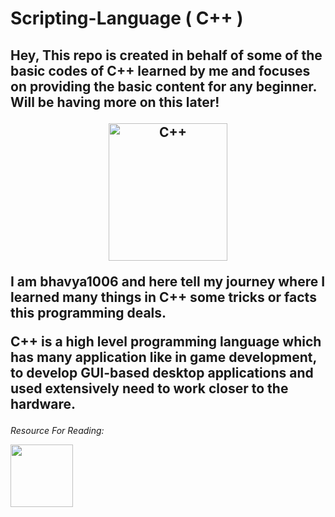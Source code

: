 # Scripting-Language ( C++ )

<h2>
Hey, This repo is created in behalf of some of the basic codes of C++ learned by me and focuses on providing the basic content for any beginner.
Will be having more on this later!

<p align='center'>
<a href="https://www.w3schools.com/cpp/" target="_blank" rel="noreferrer">
<img src='https://upload.wikimedia.org/wikipedia/commons/thumb/1/18/ISO_C%2B%2B_Logo.svg/800px-ISO_C%2B%2B_Logo.svg.png' width = 190 height = 220 alt = "C++">
</a>
</p>

<p>
I am bhavya1006 and here tell my journey where I learned many things in C++ some tricks or facts this programming deals.

C++ is a high level programming language which has many application like in game development, to develop GUI-based desktop applications and used extensively need to work closer to the hardware.

</h2>

<i>Resource For Reading:</i> 

<a href='https://www.simplilearn.com/tutorials/cpp-tutorial/top-uses-of-c-plus-plus-programming'><img src='https://www.simplilearn.com/ice9/new_logo.svgz' width=100></a>
